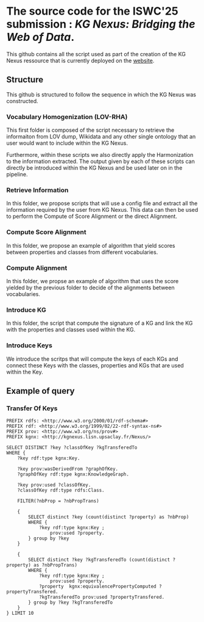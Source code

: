 # The source code for the ISWC'25 submission : _KG Nexus: Bridging the Web of Data_.

This github contains all the script used as part of the creation of the KG Nexus ressource that is currently deployed on the [website](https://kgnexus.lisn.upsaclay.fr/).


## Structure 

This github is structured to follow the sequence in which the KG Nexus was constructed. 

### Vocabulary Homogenization (LOV-RHA)

This first folder is composed of the script necessary to retrieve the informaiton from LOV dump, Wikidata and any other single ontology that an user would want to include within the KG Nexus. 

Furthermore, within these scripts we also directly apply the Harmonization to the information extracted. The output given by each of these scripts can directly be introduced within the KG Nexus and be used later on in the pipeline. 

### Retrieve Information 

In this folder, we propose scripts that will use a config file and extract all the information required by the user from KG Nexus. This data can then be used to perform the Compute of Score Alignment or the direct Alignment. 

### Compute Score Alignment 

In this folder, we propose an example of algorithm that yield scores between properties and classes from different vocabularies.

### Compute Alignment

In this folder, we propse an example of algorithm that uses the score yielded by the previous folder to decide of the alignments between vocabularies. 

### Introduce KG 

In this folder, the script that compute the signature of a KG and link the KG with the properties and classes used within the KG. 

### Introduce Keys

We introduce the scritps that will compute the keys of each KGs and connect these Keys with the classes, properties and KGs that are used within the Key.

## Example of query 

### Transfer Of Keys 
```sparql
PREFIX rdfs: <http://www.w3.org/2000/01/rdf-schema#>
PREFIX rdf: <http://www.w3.org/1999/02/22-rdf-syntax-ns#>
PREFIX prov: <http://www.w3.org/ns/prov#>
PREFIX kgnx: <http://kgnexus.lisn.upsaclay.fr/Nexus/>

SELECT DISTINCT ?key ?classOfKey ?kgTransferedTo
WHERE {
    ?key rdf:type kgnx:Key.
    
    ?key prov:wasDerivedFrom ?graphOfKey.
    ?graphOfKey rdf:type kgnx:KnowledgeGraph.
        
    ?key prov:used ?classOfKey.
    ?classOfKey rdf:type rdfs:Class.
    
    FILTER(?nbProp = ?nbPropTrans)
    
    {
        SELECT distinct ?key (count(distinct ?property) as ?nbProp)
        WHERE {
            ?key rdf:type kgnx:Key ;
                prov:used ?property.
        } group by ?key
    }
    
    {
        SELECT distinct ?key ?kgTransferedTo (count(distinct ?property) as ?nbPropTrans)
        WHERE {
            ?key rdf:type kgnx:Key ;
                prov:used ?property.
            ?property  kgnx:equivalencePropertyComputed ?propertyTransfered.
           	?kgTransferedTo prov:used ?propertyTransfered.
        } group by ?key ?kgTransferedTo
    }
} LIMIT 10
```
    
